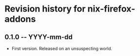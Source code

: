 # Revision history for nix-firefox-addons

## 0.1.0 -- YYYY-mm-dd

* First version. Released on an unsuspecting world.

